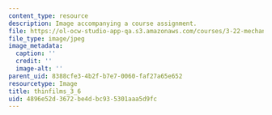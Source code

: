 ```yaml
---
content_type: resource
description: Image accompanying a course assignment.
file: https://ol-ocw-studio-app-qa.s3.amazonaws.com/courses/3-22-mechanical-behavior-of-materials-spring-2008/4896e52d3672be4dbc935301aaa5d9fc_thinfilms_3_6.jpg
file_type: image/jpeg
image_metadata:
  caption: ''
  credit: ''
  image-alt: ''
parent_uid: 8388cfe3-4b2f-b7e7-0060-faf27a65e652
resourcetype: Image
title: thinfilms_3_6
uid: 4896e52d-3672-be4d-bc93-5301aaa5d9fc
---
```

